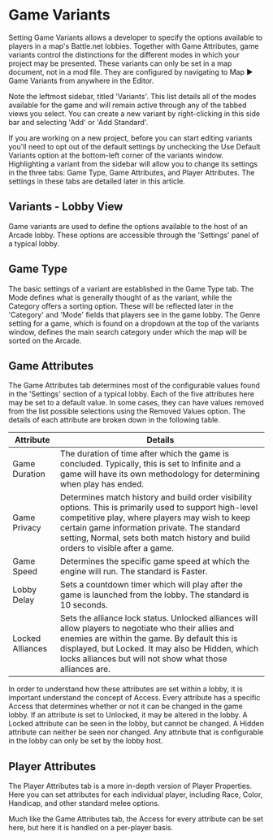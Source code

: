 # Game Variants

Setting Game Variants allows a developer to specify the options available to players in a map's Battle.net lobbies. Together with Game Attributes, game variants control the distinctions for the different modes in which your project may be presented. These variants can only be set in a map document, not in a mod file. They are configured by navigating to Map ▶︎ Game Variants from anywhere in the Editor.

Note the leftmost sidebar, titled 'Variants'. This list details all of the modes available for the game and will remain active through any of the tabbed views you select. You can create a new variant by right-clicking in this side bar and selecting 'Add' or 'Add Standard'.

If you are working on a new project, before you can start editing variants you'll need to opt out of the default settings by unchecking the Use Default Variants option at the bottom-left corner of the variants window. Highlighting a variant from the sidebar will allow you to change its settings in the three tabs: Game Type, Game Attributes, and Player Attributes. The settings in these tabs are detailed later in this article.

## Variants - Lobby View

Game variants are used to define the options available to the host of an Arcade lobby. These options are accessible through the 'Settings' panel of a typical lobby.

## Game Type

The basic settings of a variant are established in the Game Type tab. The Mode defines what is generally thought of as the variant, while the Category offers a sorting option. These will be reflected later in the 'Category' and 'Mode' fields that players see in the game lobby. The Genre setting for a game, which is found on a dropdown at the top of the variants window, defines the main search category under which the map will be sorted on the Arcade.

## Game Attributes

The Game Attributes tab determines most of the configurable values found in the 'Settings' section of a typical lobby. Each of the five attributes here may be set to a default value. In some cases, they can have values removed from the list possible selections using the Removed Values option. The details of each attribute are broken down in the following table.

| Attribute        | Details                                                                                                                                                                                                                                                                                      |
| ---------------- | -------------------------------------------------------------------------------------------------------------------------------------------------------------------------------------------------------------------------------------------------------------------------------------------- |
| Game Duration    | The duration of time after which the game is concluded. Typically, this is set to Infinite and a game will have its own methodology for determining when play has ended.                                                                                                                     |
| Game Privacy     | Determines match history and build order visibility options. This is primarily used to support high-level competitive play, where players may wish to keep certain game information private. The standard setting, Normal, sets both match history and build orders to visible after a game. |
| Game Speed       | Determines the specific game speed at which the engine will run. The standard is Faster.                                                                                                                                                                                                     |
| Lobby Delay      | Sets a countdown timer which will play after the game is launched from the lobby. The standard is 10 seconds.                                                                                                                                                                                |
| Locked Alliances | Sets the alliance lock status. Unlocked alliances will allow players to negotiate who their allies and enemies are within the game. By default this is displayed, but Locked. It may also be Hidden, which locks alliances but will not show what those alliances are.                       |

In order to understand how these attributes are set within a lobby, it is important understand the concept of Access. Every attribute has a specific Access that determines whether or not it can be changed in the game lobby. If an attribute is set to Unlocked, it may be altered in the lobby. A Locked attribute can be seen in the lobby, but cannot be changed. A Hidden attribute can neither be seen nor changed. Any attribute that is configurable in the lobby can only be set by the lobby host.

## Player Attributes

The Player Attributes tab is a more in-depth version of Player Properties. Here you can set attributes for each individual player, including Race, Color, Handicap, and other standard melee options.

Much like the Game Attributes tab, the Access for every attribute can be set here, but here it is handled on a per-player basis.
